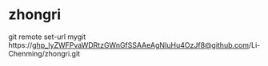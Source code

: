 # zhongri
git remote set-url mygit https://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@github.com/Li-Chenming/zhongri.git
